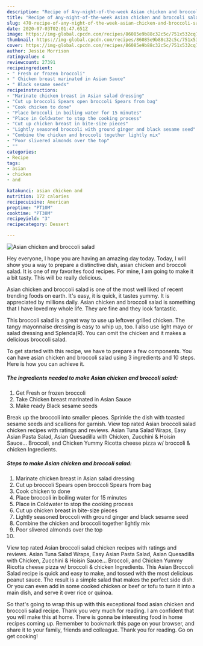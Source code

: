 ```yaml
---
description: "Recipe of Any-night-of-the-week Asian chicken and broccoli salad"
title: "Recipe of Any-night-of-the-week Asian chicken and broccoli salad"
slug: 470-recipe-of-any-night-of-the-week-asian-chicken-and-broccoli-salad
date: 2020-07-03T02:01:47.651Z
image: https://img-global.cpcdn.com/recipes/86085e9b88c32c5c/751x532cq70/asian-chicken-and-broccoli-salad-recipe-main-photo.jpg
thumbnail: https://img-global.cpcdn.com/recipes/86085e9b88c32c5c/751x532cq70/asian-chicken-and-broccoli-salad-recipe-main-photo.jpg
cover: https://img-global.cpcdn.com/recipes/86085e9b88c32c5c/751x532cq70/asian-chicken-and-broccoli-salad-recipe-main-photo.jpg
author: Jessie Morrison
ratingvalue: 4
reviewcount: 27391
recipeingredient:
- " Fresh or frozen broccoli"
- " Chicken breast marinated in Asian Sauce"
- " Black sesame seeds"
recipeinstructions:
- "Marinate chicken breast in Asian salad dressing"
- "Cut up broccoli Spears open broccoli Spears from bag"
- "Cook chicken to done"
- "Place broccoli in boiling water for 15 minutes"
- "Place in Coldwater to stop the cooking process"
- "Cut up chicken breast in bite-size pieces"
- "Lightly seasoned broccoli with ground ginger and black sesame seed"
- "Combine the chicken and broccoli together lightly mix"
- "Poor slivered almonds over the top"
- ""
categories:
- Recipe
tags:
- asian
- chicken
- and

katakunci: asian chicken and 
nutrition: 172 calories
recipecuisine: American
preptime: "PT10M"
cooktime: "PT38M"
recipeyield: "3"
recipecategory: Dessert

---
```



![Asian chicken and broccoli salad](https://img-global.cpcdn.com/recipes/86085e9b88c32c5c/751x532cq70/asian-chicken-and-broccoli-salad-recipe-main-photo.jpg)

Hey everyone, I hope you are having an amazing day today. Today, I will show you a way to prepare a distinctive dish, asian chicken and broccoli salad. It is one of my favorites food recipes. For mine, I am going to make it a bit tasty. This will be really delicious.

Asian chicken and broccoli salad is one of the most well liked of recent trending foods on earth. It's easy, it is quick, it tastes yummy. It is appreciated by millions daily. Asian chicken and broccoli salad is something that I have loved my whole life. They are fine and they look fantastic.

This broccoli salad is a great way to use up leftover grilled chicken. The tangy mayonnaise dressing is easy to whip up, too. I also use light mayo or salad dressing and Splenda(R). You can omit the chicken and it makes a delicious broccoli salad.


To get started with this recipe, we have to prepare a few components. You can have asian chicken and broccoli salad using 3 ingredients and 10 steps. Here is how you can achieve it.

<!--inarticleads1-->

##### The ingredients needed to make Asian chicken and broccoli salad:

1. Get  Fresh or frozen broccoli
1. Take  Chicken breast marinated in Asian Sauce
1. Make ready  Black sesame seeds


Break up the broccoli into smaller pieces. Sprinkle the dish with toasted sesame seeds and scallions for garnish. View top rated Asian broccoli salad chicken recipes with ratings and reviews. Asian Tuna Salad Wraps, Easy Asian Pasta Salad, Asian Quesadilla with Chicken, Zucchini &amp; Hoisin Sauce… Broccoli, and Chicken Yummy Ricotta cheese pizza w/ broccoli &amp; chicken Ingredients. 

<!--inarticleads2-->

##### Steps to make Asian chicken and broccoli salad:

1. Marinate chicken breast in Asian salad dressing
1. Cut up broccoli Spears open broccoli Spears from bag
1. Cook chicken to done
1. Place broccoli in boiling water for 15 minutes
1. Place in Coldwater to stop the cooking process
1. Cut up chicken breast in bite-size pieces
1. Lightly seasoned broccoli with ground ginger and black sesame seed
1. Combine the chicken and broccoli together lightly mix
1. Poor slivered almonds over the top
1. 


View top rated Asian broccoli salad chicken recipes with ratings and reviews. Asian Tuna Salad Wraps, Easy Asian Pasta Salad, Asian Quesadilla with Chicken, Zucchini &amp; Hoisin Sauce… Broccoli, and Chicken Yummy Ricotta cheese pizza w/ broccoli &amp; chicken Ingredients. This Asian Broccoli Salad recipe is quick and easy to make, and tossed with the most delicious peanut sauce. The result is a simple salad that makes the perfect side dish. Or you can even add in some cooked chicken or beef or tofu to turn it into a main dish, and serve it over rice or quinoa. 

So that's going to wrap this up with this exceptional food asian chicken and broccoli salad recipe. Thank you very much for reading. I am confident that you will make this at home. There is gonna be interesting food in home recipes coming up. Remember to bookmark this page on your browser, and share it to your family, friends and colleague. Thank you for reading. Go on get cooking!
